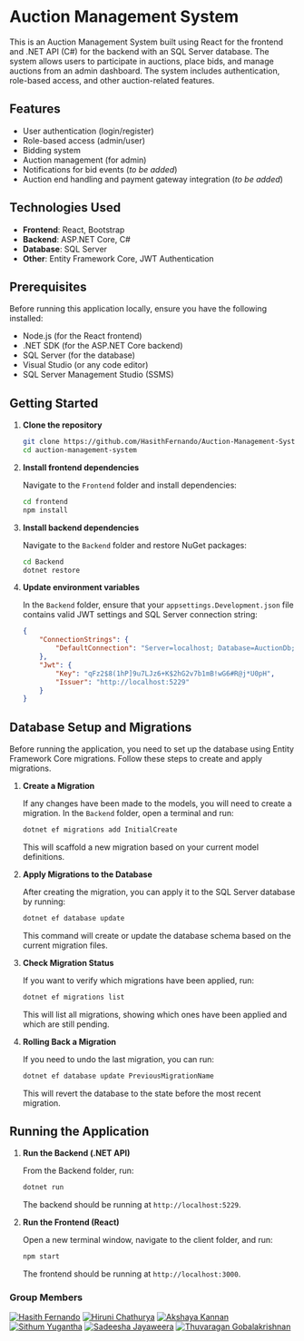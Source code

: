 # Auction Management System

This is an Auction Management System built using React for the frontend and .NET API (C#) for the backend with an SQL Server database. The system allows users to participate in auctions, place bids, and manage auctions from an admin dashboard. The system includes authentication, role-based access, and other auction-related features.

## Features

- User authentication (login/register)
- Role-based access (admin/user)
- Bidding system
- Auction management (for admin)
- Notifications for bid events (*to be added*)
- Auction end handling and payment gateway integration (*to be added*)

## Technologies Used

- **Frontend**: React, Bootstrap
- **Backend**: ASP.NET Core, C#
- **Database**: SQL Server
- **Other**: Entity Framework Core, JWT Authentication

## Prerequisites

Before running this application locally, ensure you have the following installed:

- Node.js (for the React frontend)
- .NET SDK (for the ASP.NET Core backend)
- SQL Server (for the database)
- Visual Studio (or any code editor)
- SQL Server Management Studio (SSMS)

## Getting Started

1. **Clone the repository**

    ```bash
    git clone https://github.com/HasithFernando/Auction-Management-System.git
    cd auction-management-system
    ```

2. **Install frontend dependencies**

    Navigate to the `Frontend` folder and install dependencies:

    ```bash
    cd frontend
    npm install
    ```

3. **Install backend dependencies**

    Navigate to the `Backend` folder and restore NuGet packages:

    ```bash
    cd Backend
    dotnet restore
    ```

4. **Update environment variables**

    In the `Backend` folder, ensure that your `appsettings.Development.json` file contains valid JWT settings and SQL Server connection string:

    ```json
    {
        "ConnectionStrings": {
            "DefaultConnection": "Server=localhost; Database=AuctionDb; Trusted_Connection=true"
        },
        "Jwt": {
            "Key": "qFz2$8(1hP]9u7LJz6+K$2hG2v7b1mB!wG6#R@j*U0pH",
            "Issuer": "http://localhost:5229"
        }
    }
    ```

## Database Setup and Migrations

Before running the application, you need to set up the database using Entity Framework Core migrations. Follow these steps to create and apply migrations.

1. **Create a Migration**

    If any changes have been made to the models, you will need to create a migration. In the `Backend` folder, open a terminal and run:

    ```bash
    dotnet ef migrations add InitialCreate
    ```

    This will scaffold a new migration based on your current model definitions.

2. **Apply Migrations to the Database**

    After creating the migration, you can apply it to the SQL Server database by running:

    ```bash
    dotnet ef database update
    ```

    This command will create or update the database schema based on the current migration files.

3. **Check Migration Status**

    If you want to verify which migrations have been applied, run:

    ```bash
    dotnet ef migrations list
    ```

    This will list all migrations, showing which ones have been applied and which are still pending.

4. **Rolling Back a Migration**

    If you need to undo the last migration, you can run:

    ```bash
    dotnet ef database update PreviousMigrationName
    ```

    This will revert the database to the state before the most recent migration.

## Running the Application

1. **Run the Backend (.NET API)**

    From the Backend folder, run:

    ```bash
    dotnet run
    ```

    The backend should be running at `http://localhost:5229`.

2. **Run the Frontend (React)**

    Open a new terminal window, navigate to the client folder, and run:

    ```bash
    npm start
    ```

    The frontend should be running at `http://localhost:3000`.

### Group Members

   [![Hasith Fernando](https://img.shields.io/badge/Hasith%20Fernando-Click%20to%20View-2ea44f?style=for-the-badge&logo=github)](https://github.com/HasithFernando)
   [![Hiruni Chathurya](https://img.shields.io/badge/Hiruni%20Chathurya-Click%20to%20View-2ea44f?style=for-the-badge&logo=github)](https://github.com/HiruniChathurya)
   [![Akshaya Kannan](https://img.shields.io/badge/Akshaya%20Kannan-Click%20to%20View-2ea44f?style=for-the-badge&logo=github)](https://github.com/Akshayaakannan)
   [![Sithum Yugantha](https://img.shields.io/badge/Sithum%20Yugantha-Click%20to%20View-2ea44f?style=for-the-badge&logo=github)](https://github.com/Yugantha02)
   [![Sadeesha Jayaweera](https://img.shields.io/badge/Sadeesha%20Jayaweera-Click%20to%20View-2ea44f?style=for-the-badge&logo=github)](https://github.com/SadeeshaJayaweera)
   [![Thuvaragan Gobalakrishnan](https://img.shields.io/badge/Thuvaragan%20Gobalakrishnan-Click%20to%20View-2ea44f?style=for-the-badge&logo=github)](https://github.com/gthuva)